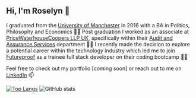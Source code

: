 ## Hi, I'm Roselyn 💙

I graduated from the [University of Manchester](https://www.manchester.ac.uk/) in 2016 with a BA in Politics, Philosophy and Economics :woman_student: Post graduation I worked as an associate at [PriceWaterhouseCoopers LLP UK](https://www.pwc.co.uk/), specifically within their [Audit and Assurance Services](https://www.pwc.com/gx/en/services/audit-assurance.html) department :woman_office_worker: I recently made the decision to explore a potential career within the technology industry which led me to join [Futureproof](https://getfutureproof.co.uk) as a trainee full stack developer on their coding bootcamp :woman_technologist:

Feel free to check out my portfolio [coming soon] or reach out to me on [LinkedIn](https://www.linkedin.com/in/roselynle/) 📫

[![Top Langs](https://github-readme-stats.vercel.app/api/top-langs/?username=roselynle)](https://github.com/roselynle/github-readme-stats)
![GitHub stats](https://github-readme-stats.vercel.app/api?username=roselynle&show_icons=true)

